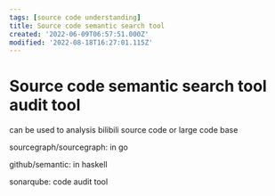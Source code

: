 ```yaml
---
tags: [source code understanding]
title: Source code semantic search tool
created: '2022-06-09T06:57:51.000Z'
modified: '2022-08-18T16:27:01.115Z'
---
```


# Source code semantic search tool audit tool

can be used to analysis bilibili source code or large code base

sourcegraph/sourcegraph:
in go

github/semantic:
in haskell

sonarqube:
code audit tool
